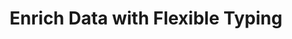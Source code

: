 ---
title: 'Enrich Data with Flexible Typing'
description: In a data-oriented program, enriching data with calculated fields is quite common. Ballerina’s type system allows you to add record fields on the fly, using the bracket notation, like in a dynamically-typed language. This is a very useful feature when you need to enrich data with calculated fields. <br>In Java, you need to create a new strucutre to represent the enriched data.
image: 
---